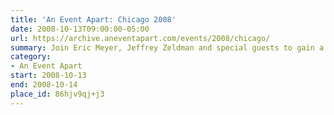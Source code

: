```yaml
---
title: 'An Event Apart: Chicago 2008'
date: 2008-10-13T09:00:00-05:00
url: https://archive.aneventapart.com/events/2008/chicago/
summary: Join Eric Meyer, Jeffrey Zeldman and special guests to gain a deeper understanding of web standards and emerging best practices. Be inspired by fresh ideas and new directions. Join the greatest minds and hottest talents in web design today.
category:
- An Event Apart
start: 2008-10-13
end: 2008-10-14
place_id: 86hjv9qj+j3
---
```

